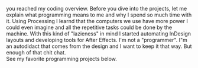 you reached my coding overview. Before you dive into the projects, let me explain what programming means to me and why I spend so much time with it. Using Processing I learnd that the computers we use have more power I could even imagine and all the repetitive tasks could be done by the machine. With this kind of "lazieness" in mind I started automating InDesign layouts and developing tools for After Effects.  I'm not a "programmer". I"m an autodidact that comes from the design and I want to keep it that way. But enough of that chit chat.  
See my favorite programming projects below.  
